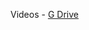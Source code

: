 Videos - [G Drive](https://drive.google.com/drive/folders/1dqHS_MFU9nK8uhXcCXIk94U5tXusND2R?usp=sharing)
